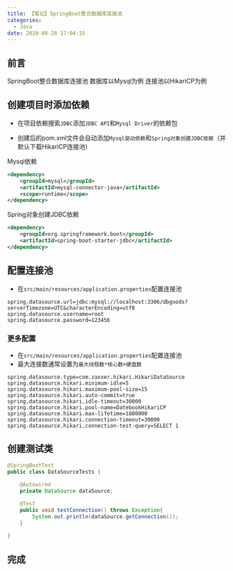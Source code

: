 ```yaml
---
title: 【笔记】SpringBoot整合数据库连接池
categories:
  - Java
date: 2020-08-28 17:04:15
---
```


## 前言

SpringBoot整合数据库连接池
数据库以Mysql为例
连接池以HikariCP为例

<!-- more -->

## 创建项目时添加依赖

- 在项目依赖搜索`JDBC`添加`JDBC API`和`Mysql Driver`的依赖包

- 创建后的pom.xml文件会自动添加`Mysql驱动依赖`和`Spring对象创建JDBC依赖`（并默认下载HikariCP连接池）

Mysql依赖

``` xml
<dependency>
    <groupId>mysql</groupId>
    <artifactId>mysql-connector-java</artifactId>
    <scope>runtime</scope>
</dependency>
```

Spring对象创建JDBC依赖

``` xml
<dependency>
    <groupId>org.springframework.boot</groupId>
    <artifactId>spring-boot-starter-jdbc</artifactId>
</dependency>
```

## 配置连接池

- 在`src/main/resources/application.properties`配置连接池

``` properties
spring.datasource.url=jdbc:mysql://localhost:3306/dbgoods?serverTimezone=UTC&characterEncoding=utf8
spring.datasource.username=root
spring.datasource.password=123456
```

### 更多配置

- 在`src/main/resources/application.properties`配置连接池
- 最大连接数通常设置为`最大线程数*核心数+硬盘数`

``` properties
spring.datasource.type=com.zaxxer.hikari.HikariDataSource
spring.datasource.hikari.minimum-idle=5
spring.datasource.hikari.maximum-pool-size=15
spring.datasource.hikari.auto-commit=true
spring.datasource.hikari.idle-timeout=30000
spring.datasource.hikari.pool-name=DatebookHikariCP
spring.datasource.hikari.max-lifetime=1800000
spring.datasource.hikari.connection-timeout=30000
spring.datasource.hikari.connection-test-query=SELECT 1
```

## 创建测试类

``` java
@SpringBootTest
public class DataSourceTests {
    
    @Autowired
    private DataSource dataSource;

    @Test
    public void testConnection() throws Exception{
        System.out.println(dataSource.getConnection());
    }
    
}
```

## 完成

